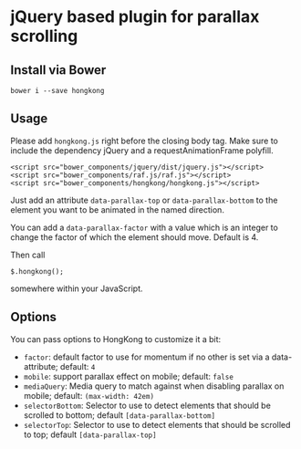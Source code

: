 # jQuery based plugin for parallax scrolling

## Install via Bower

    bower i --save hongkong

## Usage

Please add `hongkong.js` right before the closing body tag. Make sure to include
the dependency jQuery and a requestAnimationFrame polyfill.

    <script src="bower_components/jquery/dist/jquery.js"></script>
    <script src="bower_components/raf.js/raf.js"></script>
    <script src="bower_components/hongkong/hongkong.js"></script>

Just add an attribute `data-parallax-top` or `data-parallax-bottom` to the
element you want to be animated in the named direction.

You can add a `data-parallax-factor` with a value which is an integer to change
the factor of which the element should move. Default is 4.

Then call

    $.hongkong();

somewhere within your JavaScript.

## Options

You can pass options to HongKong to customize it a bit:

* `factor`: default factor to use for momentum if no other is set via a data-attribute; default: `4`
* `mobile`: support parallax effect on mobile; default: `false`
* `mediaQuery`: Media query to match against when disabling parallax on mobile; default: `(max-width: 42em)`
* `selectorBottom`: Selector to use to detect elements that should be scrolled to bottom; default `[data-parallax-bottom]`
* `selectorTop`: Selector to use to detect elements that should be scrolled to top; default `[data-parallax-top]`
